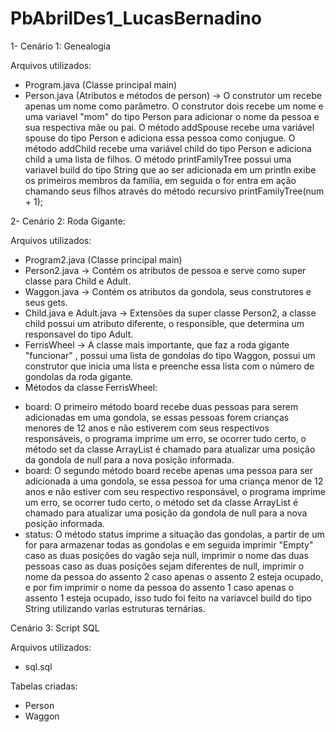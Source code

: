 # PbAbrilDes1_LucasBernadino

1- Cenário 1: Genealogia

Arquivos utilizados: 

- Program.java (Classe principal main)
- Person.java (Atributos e métodos de person) ->
O construtor um recebe apenas um nome como parâmetro.
O construtor dois recebe um nome e uma variavel "mom" do tipo Person para 
adicionar o nome da pessoa e sua respectiva mãe ou pai.
O método addSpouse recebe uma variável spouse do tipo Person e adiciona essa pessoa 
como conjugue.
O método addChild recebe uma variável child do tipo Person e adiciona child
a uma lista de filhos.
O método printFamilyTree possui uma variavel build do tipo String que ao ser adicionada em
um println exibe os primeiros membros da familia, em seguida o for entra em ação chamando seus filhos
através do método recursivo printFamilyTree(num + 1);

2- Cenário 2: Roda Gigante:

Arquivos utilizados:

- Program2.java (Classe principal main)
- Person2.java -> Contém os atributos de pessoa e serve como super classe para Child e Adult.
- Waggon.java -> Contém os atributos da gondola, seus construtores e seus gets.
- Child.java e Adult.java -> Extensões da super classe Person2, a classe child possui
um atributo diferente, o responsible, que determina um responsavel do tipo Adult.
- FerrisWheel -> A classe mais importante, que faz a roda gigante "funcionar" , possui uma lista
de gondolas do tipo Waggon, possui um construtor que inicia uma lista e preenche essa lista com 
o número de gondolas da roda gigante.
- Métodos da classe FerrisWheel:
* board: O primeiro método board recebe duas pessoas para serem adicionadas em uma gondola, se essas pessoas
forem crianças menores de 12 anos e não estiverem com seus respectivos responsáveis, o programa imprime um erro,
se ocorrer tudo certo, o método set da classe ArrayList é chamado para atualizar uma posição da gondola de null
para a nova posição informada.
* board: O segundo método board recebe apenas uma pessoa para ser adicionada a uma gondola, se essa pessoa
for uma criança menor de 12 anos e não estiver com seu respectivo responsável, o programa imprime um erro,
se ocorrer tudo certo, o método set da classe ArrayList é chamado para atualizar uma posição da gondola de null
para a nova posição informada.
* status: O método status imprime a situação das gondolas, a partir de um for para armazenar todas as gondolas e
em seguida imprimir "Empty" caso as duas posições do vagão seja null, imprimir o nome das duas pessoas caso as duas
posições sejam diferentes de null, imprimir o nome da pessoa do assento 2 caso apenas o assento 2 esteja ocupado, e por fim
imprimir o nome da pessoa do assento 1 caso apenas o assento 1 esteja ocupado, isso tudo foi feito na variavcel build do tipo
String utilizando varias estruturas ternárias.

Cenário 3: Script SQL

Arquivos utilizados:

- sql.sql

Tabelas criadas:
* Person
* Waggon

